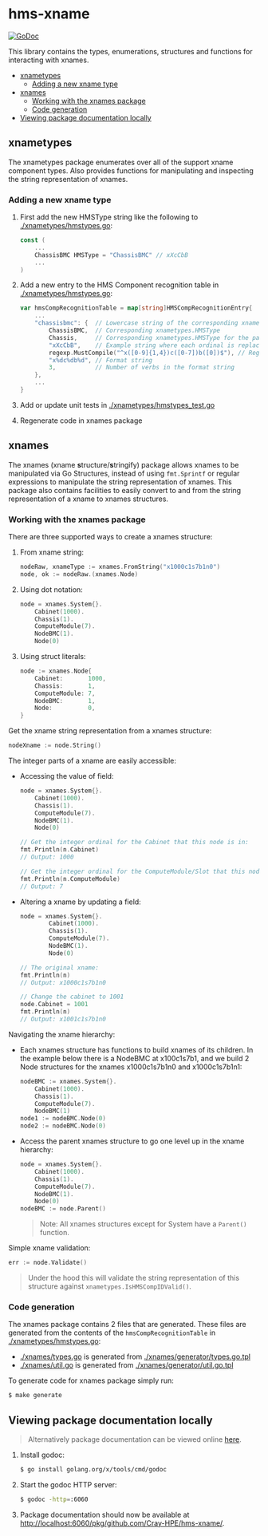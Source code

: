 # hms-xname

[![GoDoc](https://img.shields.io/badge/pkg.go.dev-doc-blue)](http://pkg.go.dev/github.com/Cray-HPE/hms-xname)

This library contains the types, enumerations, structures and functions for interacting with xnames.

* [xnametypes](#xnametypes)
    * [Adding a new xname type](#adding-a-new-xname-type)
* [xnames](#xnames)
    * [Working with the xnames package](#working-with-the-xnames-package)
    * [Code generation](#code-generation)
* [Viewing package documentation locally](#viewing-package-documentation-locally)

<a name="xnametypes"></a>

## xnametypes
The xnametypes package enumerates over all of the support xname component types. Also provides functions for manipulating and inspecting the string representation of xnames.

<a name="adding-a-new-xname-type"></a>

### Adding a new xname type
1.  First add the new HMSType string like the following to [./xnametypes/hmstypes.go](./xnametypes/hmstypes.go):
    ```go
    const (
        ...
        ChassisBMC HMSType = "ChassisBMC" // xXcCbB
        ...
    )
    ```

2.  Add a new entry to the HMS Component recognition table in [./xnametypes/hmstypes.go](./xnametypes/hmstypes.go):
    ```go
    var hmsCompRecognitionTable = map[string]HMSCompRecognitionEntry{
        ...
        "chassisbmc": {  // Lowercase string of the corresponding xnametypes.HMSType
            ChassisBMC,  // Corresponding xnametypes.HMSType
            Chassis,     // Corresponding xnametypes.HMSType for the parent of this type 
            "xXcCbB",    // Example string where each ordinal is replaced a upper case character 
            regexp.MustCompile("^x([0-9]{1,4})c([0-7])b([0])$"), // Regular expression to determine if the xname is valid
            "x%dc%db%d", // Format string
            3,           // Number of verbs in the format string
        },
        ...
    }
    ```

3.  Add or update unit tests in [./xnametypes/hmstypes_test.go](./xnametypes/hmstypes_test.go)

4.  Regenerate code in xnames package

<a name="xnames"></a>

## xnames
The xnames (xname **s**tructure/**s**tringify) package allows xnames to be manipulated via Go Structures, instead of using `fmt.Sprintf` or regular expressions to manipulate the string representation of xnames. This package also contains facilities to easily convert to and from the string representation of a xname to xnames structures.

<a name="working-with-the-xnames-package"></a>

### Working with the xnames package
There are three supported ways to create a xnames structure:
1.  From xname string:
    ```go
    nodeRaw, xnameType := xnames.FromString("x1000c1s7b1n0")
    node, ok := nodeRaw.(xnames.Node)
    ```

2.  Using dot notation:
    ```go
    node = xnames.System{}.
        Cabinet(1000).
        Chassis(1).
        ComputeModule(7).
        NodeBMC(1).
        Node(0)
    ```

3.  Using struct literals:
    ```go
    node := xnames.Node{
        Cabinet:       1000,
        Chassis:       1,
        ComputeModule: 7,
        NodeBMC:       1,
        Node:          0,
    }
    ```

Get the xname string representation from a xnames structure:
```go
nodeXname := node.String()
```

The integer parts of a xname are easily accessible:
-   Accessing the value of field:
    ```go
    node = xnames.System{}.
        Cabinet(1000).
        Chassis(1).
        ComputeModule(7).
        NodeBMC(1).
        Node(0)

    // Get the integer ordinal for the Cabinet that this node is in:
    fmt.Println(n.Cabinet)
    // Output: 1000

    // Get the integer ordinal for the ComputeModule/Slot that this node is in:
    fmt.Println(n.ComputeModule)
    // Output: 7
    ```
-   Altering a xname by updating a field:
    ```go
    node = xnames.System{}.
            Cabinet(1000).
            Chassis(1).
            ComputeModule(7).
            NodeBMC(1).
            Node(0)

    // The original xname:
    fmt.Println(n)
    // Output: x1000c1s7b1n0

    // Change the cabinet to 1001
    node.Cabinet = 1001
    fmt.Println(n)
    // Output: x1001c1s7b1n0    
    ```

Navigating the xname hierarchy:
-   Each xnames structure has functions to build xnames of its children. In the example below there is a NodeBMC at x100c1s7b1, and we build 2 Node structures for the xnames x1000c1s7b1n0 and x1000c1s7b1n1:  
    ```go
    nodeBMC := xnames.System{}.
        Cabinet(1000).
        Chassis(1).
        ComputeModule(7).
        NodeBMC(1)
    node1 := nodeBMC.Node(0)
    node2 := nodeBMC.Node(0)
    ```

-   Access the parent xnames structure to go one level up in the xname hierarchy:
    ```go
    node = xnames.System{}.
        Cabinet(1000).
        Chassis(1).
        ComputeModule(7).
        NodeBMC(1).
        Node(0)
    nodeBMC := node.Parent()
    ```
    > Note: All xnames structures except for System have a `Parent()` function.


Simple xname validation:
```go
err := node.Validate()
```
> Under the hood this will validate the string representation of this structure against `xnametypes.IsHMSCompIDValid()`.

<a name="code-generation"></a>

### Code generation
The xnames package contains 2 files that are generated. These files are generated from the contents of the `hmsCompRecognitionTable` in [./xnametypes/hmstypes.go](./xnametypes/hmstypes.go):
- [./xnames/types.go](./xnames/types.go) is generated from [./xnames/generator/types.go.tpl](./xnames/generator/types.go.tpl)
- [./xnames/util.go](./xnames/util.go) is generated from [./xnames/generator/util.go.tpl](./xnames/generator/util.go.tpl)

To generate code for xnames package simply run: 
```bash
$ make generate
```

<a name="viewing-package-documentation-locally"></a>

## Viewing package documentation locally
> Alternatively package documentation can be viewed online [here](http://pkg.go.dev/github.com/Cray-HPE/hms-xname). 
1.  Install godoc:
    ```bash
    $ go install golang.org/x/tools/cmd/godoc
    ```

2.  Start the godoc HTTP server:
    ```bash
    $ godoc -http=:6060 
    ```

3.  Package documentation should now be available at [http://localhost:6060/pkg/github.com/Cray-HPE/hms-xname/](http://localhost:6060/pkg/github.com/Cray-HPE/hms-xname/).
